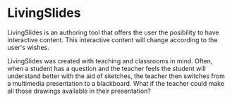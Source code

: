 LivingSlides
============

LivingSlides is an authoring tool that offers the user the posibility to have interactive content. This interactive content will change according to the user's wishes.

LivingSlides was created with teaching and classrooms in mind. Often, when a student has a question and the teacher feels the student will understand better with the aid of sketches, the teacher then switches from a multimedia presentation to a blackboard. What if the teacher could make all those drawings available in their presentation? 

